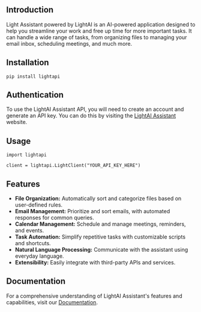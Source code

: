 ## Introduction

Light Assistant powered by LightAI is an AI-powered application designed to help you streamline your work and free up time for more important tasks. It can handle a wide range of tasks, from organizing files to managing your email inbox, scheduling meetings, and much more.

## Installation

`pip install lightapi`

## Authentication

To use the LightAI Assistant API, you will need to create an account and generate an API key. You can do this by visiting the [LightAI Assistant](https://beta.lightapi.com) website.

## Usage

```
import lightapi

client = lightapi.LightClient("YOUR_API_KEY_HERE")

```
## Features

- **File Organization:** Automatically sort and categorize files based on user-defined rules.
- **Email Management:** Prioritize and sort emails, with automated responses for common queries.
- **Calendar Management:** Schedule and manage meetings, reminders, and events.
- **Task Automation:** Simplify repetitive tasks with customizable scripts and shortcuts.
- **Natural Language Processing:** Communicate with the assistant using everyday language.
- **Extensibility:** Easily integrate with third-party APIs and services.

## Documentation

For a comprehensive understanding of LightAI Assistant's features and capabilities, visit our [Documentation](https://docs.lightapi.com).

